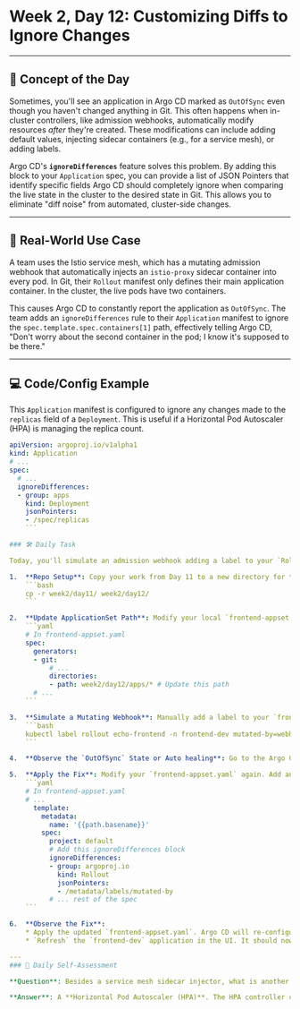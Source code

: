 # Week 2, Day 12: Customizing Diffs to Ignore Changes

---
## 🧠 Concept of the Day

Sometimes, you'll see an application in Argo CD marked as `OutOfSync` even though you haven't changed anything in Git. This often happens when in-cluster controllers, like admission webhooks, automatically modify resources *after* they're created. These modifications can include adding default values, injecting sidecar containers (e.g., for a service mesh), or adding labels.

Argo CD's **`ignoreDifferences`** feature solves this problem. By adding this block to your `Application` spec, you can provide a list of JSON Pointers that identify specific fields Argo CD should completely ignore when comparing the live state in the cluster to the desired state in Git. This allows you to eliminate "diff noise" from automated, cluster-side changes.

---
## 💼 Real-World Use Case

A team uses the Istio service mesh, which has a mutating admission webhook that automatically injects an `istio-proxy` sidecar container into every pod. In Git, their `Rollout` manifest only defines their main application container. In the cluster, the live pods have two containers.

This causes Argo CD to constantly report the application as `OutOfSync`. The team adds an `ignoreDifferences` rule to their `Application` manifest to ignore the `spec.template.spec.containers[1]` path, effectively telling Argo CD, "Don't worry about the second container in the pod; I know it's supposed to be there."

---
## 💻 Code/Config Example

This `Application` manifest is configured to ignore any changes made to the `replicas` field of a `Deployment`. This is useful if a Horizontal Pod Autoscaler (HPA) is managing the replica count.

```yaml
apiVersion: argoproj.io/v1alpha1
kind: Application
# ...
spec:
  # ...
  ignoreDifferences:
  - group: apps
    kind: Deployment
    jsonPointers:
    - /spec/replicas
    ```

### 🛠️ Daily Task

Today, you'll simulate an admission webhook adding a label to your `Rollout` and then use `ignoreDifferences` to make Argo CD accept this change.

1.  **Repo Setup**: Copy your work from Day 11 to a new directory for today's task.
    ```bash
    cp -r week2/day11/ week2/day12/
    ```

2.  **Update ApplicationSet Path**: Modify your local `frontend-appset.yaml` (from Day 8) to point its `path` to the new `week2/day12/apps/*` directory. Commit your new `week2/day12` folder to Git and apply the `ApplicationSet` change. 
    ```yaml
    # In frontend-appset.yaml
    spec:
      generators:
      - git:
          # ...
          directories:
          - path: week2/day12/apps/* # Update this path
      # ...
    ```

3.  **Simulate a Mutating Webhook**: Manually add a label to your `frontend-dev` `Rollout` resource directly in the cluster. This mimics what an automated controller might do. 
    ```bash
    kubectl label rollout echo-frontend -n frontend-dev mutated-by=webhook
    ```

4.  **Observe the `OutOfSync` State or Auto healing**: Go to the Argo CD UI and `Refresh` the `frontend-dev` application. You'll see it is now `OutOfSync` or would start self heal if "auto-sync" and "self-heal" enabled because it has detected a label that doesn't exist in your Git repository.

5.  **Apply the Fix**: Modify your `frontend-appset.yaml` again. Add an `ignoreDifferences` block to the `template` to tell Argo CD to ignore this specific label on all `Rollout` resources created by this `ApplicationSet`.
    ```yaml
    # In frontend-appset.yaml
    # ...
      template:
        metadata:
          name: '{{path.basename}}'
        spec:
          project: default
          # Add this ignoreDifferences block
          ignoreDifferences:
          - group: argoproj.io
            kind: Rollout
            jsonPointers:
            - /metadata/labels/mutated-by
          # ... rest of the spec
    ```

6.  **Observe the Fix**:
    * Apply the updated `frontend-appset.yaml`. Argo CD will re-configure the generated applications.
    * `Refresh` the `frontend-dev` application in the UI. It should now be `Synced`, even though the extra label is still on the live resource in the cluster. You've successfully told Argo CD to ignore this specific difference.

---
### 🤔 Daily Self-Assessment

**Question**: Besides a service mesh sidecar injector, what is another common Kubernetes controller that automatically modifies a workload's `spec` and would likely require you to use `ignoreDifferences` in a GitOps workflow?

**Answer**: A **Horizontal Pod Autoscaler (HPA)**. The HPA controller constantly updates the `spec.replicas` field of a `Deployment` or `Rollout` based on CPU/memory metrics, which would cause a constant `OutOfSync` condition if not ignored.
    
